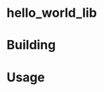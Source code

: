 # hello_world_lib
<!-- TODO: Basic library with compilation options to either static or dynamic type -->

# Building
<!-- TODO: -->

# Usage
<!-- TODO: -->
